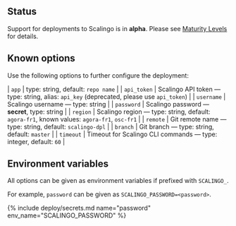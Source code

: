 ## Status

Support for deployments to Scalingo is in **alpha**. Please see [Maturity Levels](/user/deployment-v2#maturity-levels) for details.
## Known options

Use the following options to further configure the deployment:

| `app` | type: string, default: `repo name` |
| `api_token` | Scalingo API token &mdash; type: string, alias: `api_key` (deprecated, please use `api_token`) |
| `username` | Scalingo username &mdash; type: string |
| `password` | Scalingo password &mdash; **secret**, type: string |
| `region` | Scalingo region &mdash; type: string, default: `agora-fr1`, known values: `agora-fr1`, `osc-fr1` |
| `remote` | Git remote name &mdash; type: string, default: `scalingo-dpl` |
| `branch` | Git branch &mdash; type: string, default: `master` |
| `timeout` | Timeout for Scalingo CLI commands &mdash; type: integer, default: `60` |

## Environment variables

All options can be given as environment variables if prefixed with `SCALINGO_`.

For example, `password` can be given as `SCALINGO_PASSWORD=<password>`.

{% include deploy/secrets.md name="password" env_name="SCALINGO_PASSWORD" %}